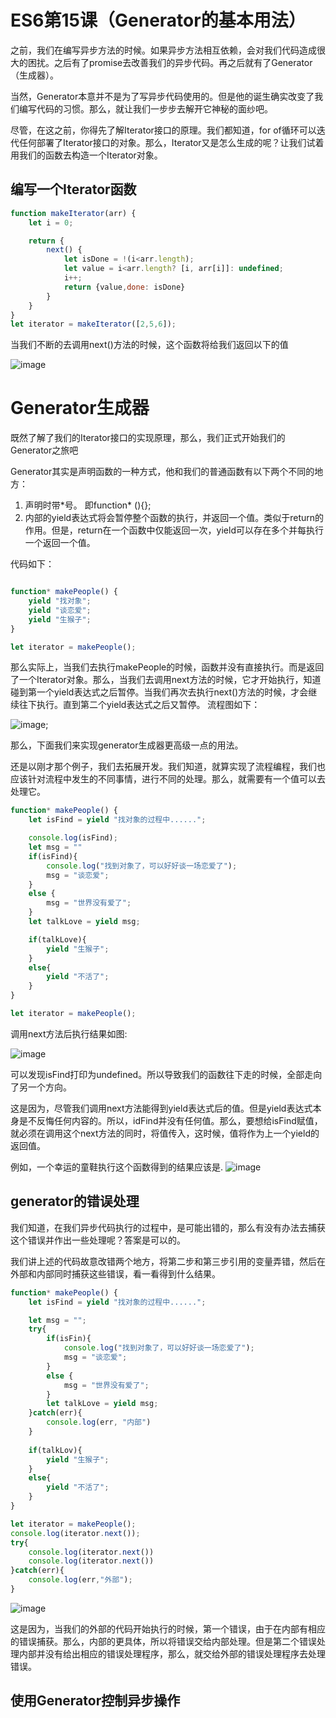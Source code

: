 # ES6第15课（Generator的基本用法）

之前，我们在编写异步方法的时候。如果异步方法相互依赖，会对我们代码造成很大的困扰。之后有了promise去改善我们的异步代码。再之后就有了Generator（生成器）。

当然，Generator本意并不是为了写异步代码使用的。但是他的诞生确实改变了我们编写代码的习惯。那么，就让我们一步步去解开它神秘的面纱吧。

尽管，在这之前，你得先了解Iterator接口的原理。我们都知道，for of循环可以迭代任何部署了Iterator接口的对象。那么，Iterator又是怎么生成的呢？让我们试着用我们的函数去构造一个Iterator对象。

## 编写一个Iterator函数

```javascript
function makeIterator(arr) {
    let i = 0;

    return {
        next() {
            let isDone = !(i<arr.length);
            let value = i<arr.length? [i, arr[i]]: undefined;
            i++;
            return {value,done: isDone}
        }
    }
}
let iterator = makeIterator([2,5,6]);

```
当我们不断的去调用next()方法的时候，这个函数将给我们返回以下的值

![image](http://pbl.yaojunrong.com/iterator%E6%8E%A5%E5%8F%A3.png)


# Generator生成器

既然了解了我们的Iterator接口的实现原理，那么，我们正式开始我们的Generator之旅吧

Generator其实是声明函数的一种方式，他和我们的普通函数有以下两个不同的地方：
1. 声明时带\*号。 即function\* (){};
2. 内部的yield表达式将会暂停整个函数的执行，并返回一个值。类似于return的作用。但是，return在一个函数中仅能返回一次，yield可以存在多个并每执行一个返回一个值。

代码如下：

```javascript

function* makePeople() {
    yield "找对象";
    yield "谈恋爱";
    yield "生猴子";
}

let iterator = makePeople();

```

那么实际上，当我们去执行makePeople的时候，函数并没有直接执行。而是返回了一个Iterator对象。那么，当我们去调用next方法的时候，它才开始执行，知道碰到第一个yield表达式之后暂停。当我们再次去执行next()方法的时候，才会继续往下执行。直到第二个yield表达式之后又暂停。
流程图如下：

![image](http://pbl.yaojunrong.com/yield.png);

那么，下面我们来实现generator生成器更高级一点的用法。

还是以刚才那个例子，我们去拓展开发。我们知道，就算实现了流程编程，我们也应该针对流程中发生的不同事情，进行不同的处理。那么，就需要有一个值可以去处理它。


```javascript
function* makePeople() {
    let isFind = yield "找对象的过程中......";

    console.log(isFind);
    let msg = ""
    if(isFind){
        console.log("找到对象了，可以好好谈一场恋爱了");
        msg = "谈恋爱";
    }
    else {
        msg = "世界没有爱了";
    }
    let talkLove = yield msg;

    if(talkLove){
        yield "生猴子";
    }
    else{
        yield "不活了";
    }
}

let iterator = makePeople();

```
调用next方法后执行结果如图:

![image](http://pbl.yaojunrong.com/yield%E9%AB%98%E7%BA%A7.png)

可以发现isFind打印为undefined。所以导致我们的函数往下走的时候，全部走向了另一个方向。

这是因为，尽管我们调用next方法能得到yield表达式后的值。但是yield表达式本身是不反悔任何内容的。所以，idFind并没有任何值。那么，要想给isFind赋值，就必须在调用这个next方法的同时，将值传入，这时候，值将作为上一个yield的返回值。

例如，一个幸运的童鞋执行这个函数得到的结果应该是.
![image](http://pbl.yaojunrong.com/next.png)

## generator的错误处理

我们知道，在我们异步代码执行的过程中，是可能出错的，那么有没有办法去捕获这个错误并作出一些处理呢？答案是可以的。

我们讲上述的代码故意改错两个地方，将第二步和第三步引用的变量弄错，然后在外部和内部同时捕获这些错误，看一看得到什么结果。

```javascript
function* makePeople() {
    let isFind = yield "找对象的过程中......";

    let msg = "";
    try{
        if(isFin){
            console.log("找到对象了，可以好好谈一场恋爱了");
            msg = "谈恋爱";
        }
        else {
            msg = "世界没有爱了";
        }
        let talkLove = yield msg;
    }catch(err){
        console.log(err, "内部")
    }
    
    if(talkLov){
        yield "生猴子";
    }
    else{
        yield "不活了";
    }
}

let iterator = makePeople();
console.log(iterator.next());
try{
    console.log(iterator.next())
    console.log(iterator.next())
}catch(err){
    console.log(err,"外部");
}

```

![image](http://pbl.yaojunrong.com/%E8%BF%AD%E4%BB%A3%E5%99%A8%E9%94%99%E8%AF%AF.png)

这是因为，当我们的外部的代码开始执行的时候，第一个错误，由于在内部有相应的错误捕获。那么，内部的更具体，所以将错误交给内部处理。但是第二个错误处理内部并没有给出相应的错误处理程序，那么，就交给外部的错误处理程序去处理错误。


## 使用Generator控制异步操作

